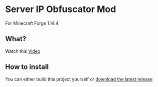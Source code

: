 # Server IP Obfuscator Mod
For Minecraft Forge 1.14.4

## What?
Watch this [Video](https://i.gyazo.com/ae48ace255546c86ae9903ef29d7fe33.mp4)

## How to install
You can either build this project yourself or [download the latest release](https://github.com/RealCerus/ServerIpObfuscatorMod/releases/latest)